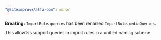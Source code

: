 ```yaml
---
"@siteimprove/alfa-dom": minor
---
```


**Breaking:** `ImportRule.queries` has been renamed `ImportRule.mediaQueries`.

This allow%s support queries in improt rules in a unified naming scheme.
